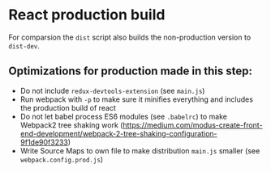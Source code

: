 # React production build

For comparsion the `dist` script also builds the non-production version to `dist-dev`.

## Optimizations for production made in this step:

* Do not include `redux-devtools-extension` (see `main.js`)
* Run webpack with `-p` to make sure it minifies everything and includes the production build of react
* Do not let babel process ES6 modules (see `.babelrc`) to make Webpack2 tree shaking work (https://medium.com/modus-create-front-end-development/webpack-2-tree-shaking-configuration-9f1de90f3233)
* Write Source Maps to own file to make distribution `main.js` smaller (see `webpack.config.prod.js`)
